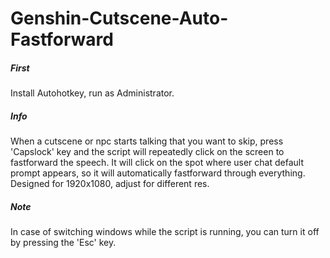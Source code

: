 # Genshin-Cutscene-Auto-Fastforward

##### First
Install Autohotkey, run as Administrator.
##### Info
When a cutscene or npc starts talking that you want to skip, press 'Capslock' key and the script will repeatedly click on the screen to fastforward the speech. It will click on the spot where user chat default prompt appears, so it will automatically fastforward through everything. Designed for 1920x1080, adjust for different res.
##### Note
In case of switching windows while the script is running, you can turn it off by pressing the 'Esc' key.
